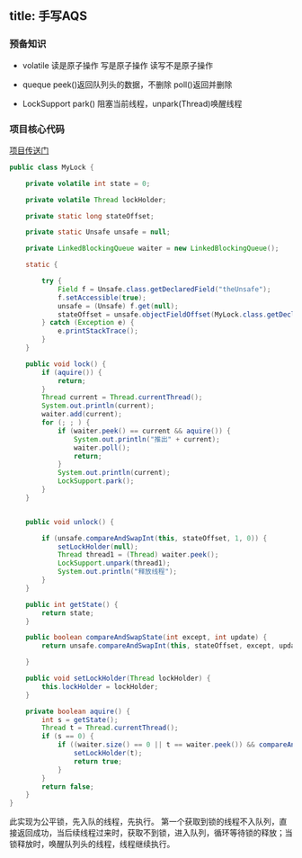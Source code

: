 ## title: 手写AQS

### 预备知识
- volatile 读是原子操作 写是原子操作 读写不是原子操作

- queque peek()返回队列头的数据，不删除 poll()返回并删除

- LockSupport park() 阻塞当前线程，unpark(Thread)唤醒线程
### 项目核心代码

[项目传送门](https://github.com/DespairYoke/java-advance/tree/master/spring-boot/spring-boot-mybatis-jdbctemplate)

```java
public class MyLock {

    private volatile int state = 0;

    private volatile Thread lockHolder;

    private static long stateOffset;

    private static Unsafe unsafe = null;

    private LinkedBlockingQueue waiter = new LinkedBlockingQueue();

    static {

        try {
            Field f = Unsafe.class.getDeclaredField("theUnsafe");
            f.setAccessible(true);
            unsafe = (Unsafe) f.get(null);
            stateOffset = unsafe.objectFieldOffset(MyLock.class.getDeclaredField("state"));
        } catch (Exception e) {
            e.printStackTrace();
        }
    }

    public void lock() {
        if (aquire()) {
            return;
        }
        Thread current = Thread.currentThread();
        System.out.println(current);
        waiter.add(current);
        for (; ; ) {
            if (waiter.peek() == current && aquire()) {
                System.out.println("推出" + current);
                waiter.poll();
                return;
            }
            System.out.println(current);
            LockSupport.park();
        }
    }


    public void unlock() {

        if (unsafe.compareAndSwapInt(this, stateOffset, 1, 0)) {
            setLockHolder(null);
            Thread thread1 = (Thread) waiter.peek();
            LockSupport.unpark(thread1);
            System.out.println("释放线程");
        }
    }

    public int getState() {
        return state;
    }

    public boolean compareAndSwapState(int except, int update) {
        return unsafe.compareAndSwapInt(this, stateOffset, except, update);

    }

    public void setLockHolder(Thread lockHolder) {
        this.lockHolder = lockHolder;
    }

    private boolean aquire() {
        int s = getState();
        Thread t = Thread.currentThread();
        if (s == 0) {
            if ((waiter.size() == 0 || t == waiter.peek()) && compareAndSwapState(0, 1)) {
                setLockHolder(t);
                return true;
            }
        }
        return false;
    }
}
```
此实现为公平锁，先入队的线程，先执行。
第一个获取到锁的线程不入队列，直接返回成功，当后续线程过来时，获取不到锁，进入队列，循环等待锁的释放；当锁释放时，唤醒队列头的线程，线程继续执行。